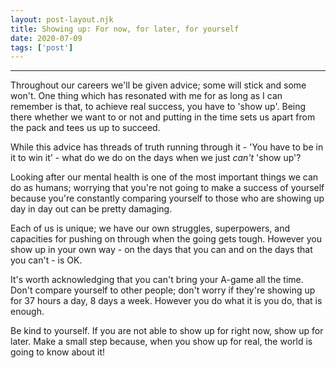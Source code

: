 ```yaml
---
layout: post-layout.njk 
title: Showing up: For now, for later, for yourself
date: 2020-07-09
tags: ['post']
---
```


*****
<!-- Excerpt Start -->
Throughout our careers we'll be given advice; some will stick and some won't. One thing which has resonated with me for as long as I can remember is that, to achieve real success, you have to 'show up'. Being there whether we want to or not and putting in the time sets us apart from the pack and tees us up to succeed.<!-- Excerpt End -->

While this advice has threads of truth running through it - 'You have to be in it to win it' - what do we do on the days when we just *can't* 'show up'?

Looking after our mental health is one of the most important things we can do as humans; worrying that you're not going to make a success of yourself because you're constantly comparing yourself to those who are showing up day in day out can be pretty damaging.

Each of us is unique; we have our own struggles, superpowers, and capacities for pushing on through when the going gets tough. However you show up in your own way - on the days that you can and on the days that you can't - is OK.

It's worth acknowledging that you can't bring your A-game all the time. Don't compare yourself to other people; don't worry if they're showing up for 37 hours a day, 8 days a week. However you do what it is you do, that is enough.

Be kind to yourself. If you are not able to show up for right now, show up for later. Make a small step because, when you show up for real, the world is going to know about it!